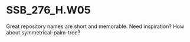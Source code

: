 # SSB_276_H.W05
Great repository names are short and memorable. Need inspiration? How about symmetrical-palm-tree?
